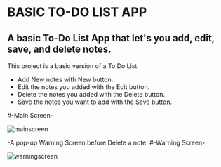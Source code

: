 # BASIC TO-DO LIST APP

## A basic To-Do List App that let's you add, edit, save, and delete notes.

This project is a basic version of a To Do List.

- Add New notes with New button.
- Edit the notes you added with the Edit button.
- Delete the notes you added with the Delete button.
- Save the notes you want to add with the Save button.


#-Main Screen-


![mainscreen](https://github.com/user-attachments/assets/643acde7-e1db-4587-999c-a856b00d9727)

-A pop-up Warning Screen before Delete a note.
#-Warning Screen-



![warningscreen](https://github.com/user-attachments/assets/84220393-9d56-44e2-974d-ff0158c1e5c2)
